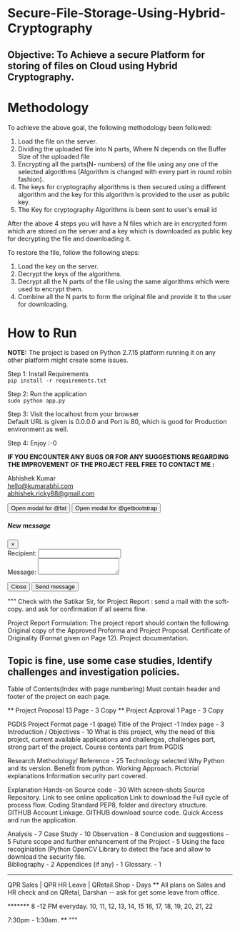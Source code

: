 # Secure-File-Storage-Using-Hybrid-Cryptography 

## Objective: To Achieve a secure Platform for storing of files on Cloud using Hybrid Cryptography.</br>

# Methodology
To achieve the above goal, the following methodology been followed:</br>
1. Load the file on the server.</br>
2. Dividing the uploaded file into N parts, Where N depends on the Buffer Size of the uploaded file </br>
3. Encrypting all the parts(N- numbers) of the file using any one of the selected algorithms 
(Algorithm is changed with every part in round robin fashion).</br>
4. The keys for cryptography algorithms is then secured using a different algorithm and the key for this algorithm is 
provided to the user as public key.</br>
5. The Key for cryptography Algorithms is been sent to user's email id</br>

After the above 4 steps you will have a N files which are in encrypted form which are stored on the server and a key 
which is downloaded as public key for decrypting the file and downloading it.</br>

To restore the file, follow the following steps:</br>
1. Load the key on the server.</br>
2. Decrypt the keys of the algorithms.</br>
3. Decrypt all the N parts of the file using the same algorithms which were used to encrypt them.</br>
4. Combine all the N parts to form the original file and provide it to the user for downloading.</br>

# How to Run

**NOTE:** The project is based on Python 2.7.15 platform running it on any other platform might create some issues.</br>

Step 1: Install Requirements</br>
`pip install -r requirements.txt`</br>

Step 2: Run the application</br>
`sudo python app.py`</br>

Step 3: Visit the localhost from your browser</br>
Default URL is given is 0.0.0.0 and Port is 80, which is good for Production environment as well. 
 
Step 4: Enjoy :-0

**IF YOU ENCOUNTER ANY BUGS OR FOR ANY SUGGESTIONS REGARDING THE IMPROVEMENT OF THE PROJECT FEEL FREE TO CONTACT ME :**

Abhishek Kumar<br/>
hello@kumarabhi.com<br/>
abhishek.ricky88@gmail.com


<button type="button" class="btn btn-primary" data-toggle="modal" data-target="#exampleModal" data-whatever="@fat">Open modal for @fat</button>
<button type="button" class="btn btn-primary" data-toggle="modal" data-target="#exampleModal" data-whatever="@getbootstrap">Open modal for @getbootstrap</button>

<div class="modal fade" id="exampleModal" tabindex="-1" role="dialog" aria-labelledby="exampleModalLabel" aria-hidden="true">
  <div class="modal-dialog" role="document">
    <div class="modal-content">
      <div class="modal-header">
        <h5 class="modal-title" id="exampleModalLabel">New message</h5>
        <button type="button" class="close" data-dismiss="modal" aria-label="Close">
          <span aria-hidden="true">&times;</span>
        </button>
      </div>
      <div class="modal-body">
        <form>
          <div class="form-group">
            <label for="recipient-name" class="col-form-label">Recipient:</label>
            <input type="text" class="form-control" id="recipient-name">
          </div>
          <div class="form-group">
            <label for="message-text" class="col-form-label">Message:</label>
            <textarea class="form-control" id="message-text"></textarea>
          </div>
        </form>
      </div>
      <div class="modal-footer">
        <button type="button" class="btn btn-secondary" data-dismiss="modal">Close</button>
        <button type="button" class="btn btn-primary">Send message</button>
      </div>
    </div>
  </div>
</div>

"""
Check with the Satikar Sir, 
for Project Report : send a mail with the soft-copy. 
and ask for confirmation if all seems fine. 

Project Report Formulation:
The project report should contain the following:
	Original copy of the Approved Proforma and Project Proposal.
	Certificate of Originality (Format given on Page 12).
	Project documentation.

## Topic is fine, use some case studies, Identify challenges and investigation policies.

Table of Contents(Index with page numbering)
Must contain header and footer of the project on each page.


** Project Proposal 13 Page - 3 Copy 
** Project Approval 1 Page  - 3 Copy


PGDIS Project Format page -1 (page)
Title of the Project -1
Index page - 3
Introduction / Objectives - 10
	What is this project, why the need of this project, 
	current available applications and challenges, challenges part, strong part of the project.
	Course contents part from PGDIS

Research Methodology/ Reference - 25
	Technology selected
	Why Python and its version. 
	Benefit from python. 
	Working Approach. 
	Pictorial explanations
	Information security part covered.
	
Explanation Hands-on Source code - 30 With screen-shots
	Source Repository. 
	Link to see online application
	Link to download the
	Full cycle of process flow. 
	Coding Standard PEP8, folder and directory structure. 
	GITHUB Account Linkage. 
	GITHUB download source code. 
	Quick Access and run the application. 
	
Analysis - 7
Case Study - 10
Observation - 8
Conclusion and suggestions - 5
Future scope and further enhancement of the Project - 5
	Using the face recoginiation (Python OpenCV Library to detect the face and allow to download the security file.    
Bibliography - 2
Appendices (if any) - 1
Glossary. - 1

****
QPR Sales | QPR HR Leave | QRetail.Shop - Days
** All plans on Sales and HR check and on QRetal, 
Darshan -- ask for get some leave from office. 

 
 ******* 8 -12 PM everyday. 
 10, 11, 12, 13, 14, 15
16, 17, 18, 19, 20, 21, 22

7:30pm - 1:30am. 
**
"""